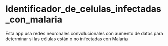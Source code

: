 # Identificador_de_celulas_infectadas_con_malaria
Esta app usa redes neuronales convolucionales con aumento de datos para determinar si las células están o no infectadas con Malaria
